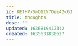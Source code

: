 ```yaml
---
id: KEfH7xSmO1tV7Oei42c6J
title: thoughts
desc: ''
updated: 1636819417342
created: 1635631830527
---
```


